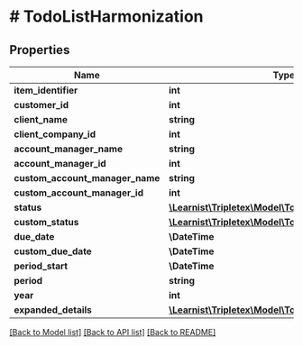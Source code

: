 # # TodoListHarmonization

## Properties

Name | Type | Description | Notes
------------ | ------------- | ------------- | -------------
**item_identifier** | **int** |  | [optional]
**customer_id** | **int** |  | [optional]
**client_name** | **string** |  | [optional]
**client_company_id** | **int** |  | [optional]
**account_manager_name** | **string** |  | [optional]
**account_manager_id** | **int** |  | [optional]
**custom_account_manager_name** | **string** |  | [optional]
**custom_account_manager_id** | **int** |  | [optional]
**status** | [**\Learnist\Tripletex\Model\TodoListItemStatus**](TodoListItemStatus.md) |  | [optional]
**custom_status** | [**\Learnist\Tripletex\Model\TodoListItemStatus**](TodoListItemStatus.md) |  | [optional]
**due_date** | **\DateTime** |  | [optional]
**custom_due_date** | **\DateTime** |  | [optional]
**period_start** | **\DateTime** |  | [optional]
**period** | **string** |  | [optional]
**year** | **int** |  | [optional]
**expanded_details** | [**\Learnist\Tripletex\Model\TodoListExpandedDetail[]**](TodoListExpandedDetail.md) |  | [optional]

[[Back to Model list]](../../README.md#models) [[Back to API list]](../../README.md#endpoints) [[Back to README]](../../README.md)
